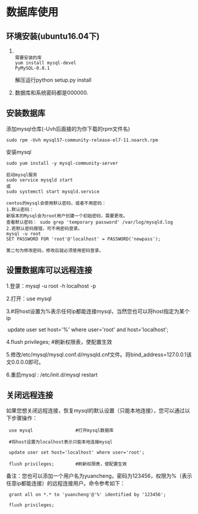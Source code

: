 # 数据库使用

## 环境安装(ubuntu16.04下)

1. ```shell
   
   需要安装的库
   yum install mysql-devel
   PyMySQL-0.8.1
   ```
   解压运行python setup.py install

2. 数据库和系统密码都是000000.

## 安装数据库

添加mysql仓库(-Uvh后面接的为你下载的rpm文件名)

```
sudo rpm -Uvh mysql57-community-release-el7-11.noarch.rpm
```

安装mysql

```mysql
sudo yum install -y mysql-community-server

启动mysql服务
sudo service mysqld start 
或
sudo systemctl start mysqld.service 

centos的mysql会使用默认密码，或者不用密码：
1.默认密码：
新版本的Mysql会为root用户创建一个初始密码，需要更改。
查看默认密码： sudo grep 'temporary password' /var/log/mysqld.log
2.若默认密码报错，可不用密码登录。
mysql -u root
SET PASSWORD FOR 'root'@'localhost' = PASSWORD('newpass');

第二句为修改密码，修改后就必须使用密码登录。
```

## 设置数据库可以远程连接

1.登录：mysql -u root -h localhost -p

2.打开：use mysql 

3.\#将host设置为%表示任何ip都能连接mysql，当然您也可以将host指定为某个ip

​     update user set host='%' where user='root' and host='localhost';

4.flush privileges;        #刷新权限表，使配置生效

5.修改/etc/mysql/mysql.conf.d/mysqld.cnf文件。将bind_address=127.0.0.1该文0.0.0.0即可。

6.重启mysql   : /etc/init.d/mysql restart

## 关闭远程连接

如果您想关闭远程连接，恢复mysql的默认设置（只能本地连接），您可以通过以下步骤操作：

     use mysql                #打开mysql数据库
    
     #将host设置为localhost表示只能本地连接mysql
    
     update user set host='localhost' where user='root';
    
     flush privileges;        #刷新权限表，使配置生效

备注：您也可以添加一个用户名为yuancheng，密码为123456，权限为%（表示任意ip都能连接）的远程连接用户。命令参考如下：

     grant all on *.* to 'yuancheng'@'%' identified by '123456';
    
     flush privileges;

